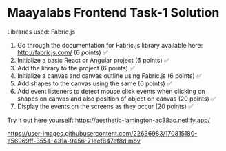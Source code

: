 # Maayalabs Frontend Task-1 Solution

Libraries used: Fabric.js

1. Go through the documentation for Fabric.js library available here: http://fabricjs.com/ (6 points) ✅
2. Initialize a basic React or Angular project (6 points) ✅
3. Add the library to the project (6 points) ✅
4. Initialize a canvas and canvas outline using Fabric.js (6 points) ✅
5. Add shapes to the canvas using the same (6 points) ✅
6. Add event listeners to detect mouse click events when clicking on shapes on canvas and also position of object on canvas (20 points) ✅
7. Display the events on the screens as they occur (20 points) ✅


Try it out here yourself: https://aesthetic-lamington-ac38ac.netlify.app/

https://user-images.githubusercontent.com/22636983/170815180-e56969ff-3554-431a-9456-71eef847ef8d.mov

